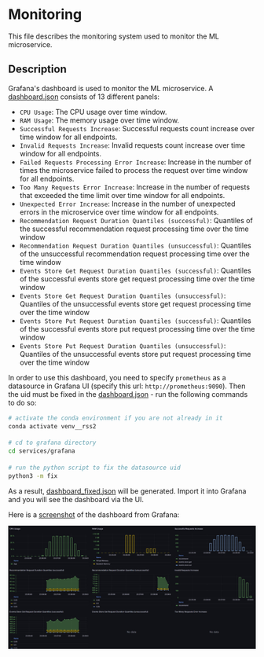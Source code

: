 # Monitoring

This file describes the monitoring system used to monitor the ML microservice.

## Description

Grafana's dashboard is used to monitor the ML microservice. A [dashboard.json](/services/grafana/dashboard.json) consists of 13 different panels:
- `CPU Usage`: The CPU usage over time window.
- `RAM Usage`: The memory usage over time window.
- `Successful Requests Increase`: Successful requests count increase over time window for all endpoints.
- `Invalid Requests Increase`: Invalid requests count increase over time window for all endpoints.
- `Failed Requests Processing Error Increase`: Increase in the number of times the microservice failed to process the request over time window for all endpoints.
- `Too Many Requests Error Increase`: Increase in the number of requests that exceeded the time limit over time window for all endpoints.
- `Unexpected Error Increase`: Increase in the number of unexpected errors in the microservice over time window for all endpoints.
- `Recommendation Request Duration Quantiles (successful)`: Quantiles of the successful recommendation request processing time over the time window
- `Recommendation Request Duration Quantiles (unsuccessful)`: Quantiles of the unsuccessful recommendation request processing time over the time window
- `Events Store Get Request Duration Quantiles (successful)`: Quantiles of the successful events store get request processing time over the time window
- `Events Store Get Request Duration Quantiles (unsuccessful)`: Quantiles of the unsuccessful events store get request processing time over the time window
- `Events Store Put Request Duration Quantiles (successful)`: Quantiles of the successful events store put request processing time over the time window
- `Events Store Put Request Duration Quantiles (unsuccessful)`: Quantiles of the unsuccessful events store put request processing time over the time window

In order to use this dashboard, you need to specify `prometheus` as a datasource in Grafana UI (specify this url: `http://prometheus:9090`). Then the uid must be fixed in the [dashboard.json](/services/grafana/dashboard.json) - run the following commands to do so:

```bash
# activate the conda environment if you are not already in it
conda activate venv__rss2

# cd to grafana directory
cd services/grafana

# run the python script to fix the datasource uid
python3 -m fix
```

As a result, [dashboard_fixed.json](/services/grafana/dashboard_fixed.json) will be generated. Import it into Grafana and you will see the dashboard via the UI.

Here is a [screenshot](/services/grafana/dashboard.jpg) of the dashboard from Grafana:

![dashboard.jpg](/services/grafana/dashboard.jpg)